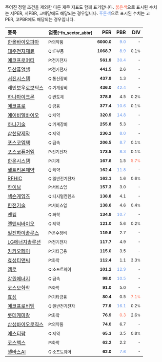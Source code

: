 주어진 정렬 조건을 제외한 다른 재무 지표도 함께 표기합니다. <span style="color:tomato">붉은색</span>으로 표시된 수치는 저PER, 저PBR, 고배당에도 해당되는 경우입니다. <span style="color:cornflowerblue">푸른색</span>으로 표시된 수치는 고PER, 고PBR에도 해당되는 경우입니다.

| **종목** | **업종**<small>[^fn_sector_abbr]</small> | **PER** | **PBR** | **DIV** |
| :--- | :--- | --: | --: | --: |
| [한올바이오파마](/009420/) | <small>P:의약품</small> | <small>**6000.0**</small> | <small><span style="color:cornflowerblue">9.0</span></small> | <small>-</small> |
| [대주전자재료](/078600/) | <small>Q:IT부품</small> | <small>**1068.7**</small> | <small><span style="color:cornflowerblue">8.9</span></small> | <small>0.1<small>%</small></small> |
| [에코프로머티](/450080/) | <small>P:전기전자</small> | <small>**561.9**</small> | <small><span style="color:cornflowerblue">30.4</span></small> | <small>-</small> |
| [두산퓨얼셀](/336260/) | <small>P:전기전자</small> | <small>**441.5**</small> | <small>2.6</small> | <small>-</small> |
| [서진시스템](/178320/) | <small>Q:통신장비</small> | <small>**437.9**</small> | <small>1.3</small> | <small>-</small> |
| [레인보우로보틱스](/277810/) | <small>Q:기계장비</small> | <small>**436.0**</small> | <small><span style="color:cornflowerblue">42.4</span></small> | <small>-</small> |
| [하나마이크론](/067310/) | <small>Q:반도체</small> | <small>**378.8**</small> | <small>4.5</small> | <small>0.2<small>%</small></small> |
| [에코프로](/086520/) | <small>Q:금융</small> | <small>**377.4**</small> | <small><span style="color:cornflowerblue">10.6</span></small> | <small>0.1<small>%</small></small> |
| [에이비엘바이오](/298380/) | <small>Q:제약</small> | <small>**320.9**</small> | <small><span style="color:cornflowerblue">14.8</span></small> | <small>-</small> |
| [하나기술](/299030/) | <small>Q:기계장비</small> | <small>**255.8**</small> | <small>5.3</small> | <small>-</small> |
| [삼천당제약](/000250/) | <small>Q:제약</small> | <small>**236.2**</small> | <small><span style="color:cornflowerblue">8.0</span></small> | <small>-</small> |
| [포스코엠텍](/009520/) | <small>Q:금속</small> | <small>**206.5**</small> | <small><span style="color:cornflowerblue">8.7</span></small> | <small>0.1<small>%</small></small> |
| [포스코퓨처엠](/003670/) | <small>P:전기전자</small> | <small>**173.5**</small> | <small><span style="color:cornflowerblue">8.3</span></small> | <small>0.1<small>%</small></small> |
| [한온시스템](/018880/) | <small>P:기계</small> | <small>**167.6**</small> | <small>1.5</small> | <small><span style="color:tomato">5.7<small>%</small></span></small> |
| [셀트리온제약](/068760/) | <small>Q:제약</small> | <small>**162.4**</small> | <small><span style="color:cornflowerblue">11.8</span></small> | <small>-</small> |
| [RFHIC](/218410/) | <small>Q:일반전기전자</small> | <small>**162.1**</small> | <small>1.6</small> | <small>0.6<small>%</small></small> |
| [하이브](/352820/) | <small>P:서비스업</small> | <small>**157.3**</small> | <small>3.0</small> | <small>-</small> |
| [넥슨게임즈](/225570/) | <small>Q:디지털컨텐츠</small> | <small>**138.8**</small> | <small>4.1</small> | <small>-</small> |
| [한전기술](/052690/) | <small>P:서비스업</small> | <small>**138.6**</small> | <small>4.6</small> | <small>0.4<small>%</small></small> |
| [엔켐](/348370/) | <small>Q:화학</small> | <small>**134.9**</small> | <small><span style="color:cornflowerblue">10.7</span></small> | <small>-</small> |
| [엘앤씨바이오](/290650/) | <small>Q:제약</small> | <small>**121.0**</small> | <small>5.6</small> | <small>0.2<small>%</small></small> |
| [일진하이솔루스](/271940/) | <small>P:운수장비</small> | <small>**119.6**</small> | <small>2.7</small> | <small>-</small> |
| [LG에너지솔루션](/373220/) | <small>P:전기전자</small> | <small>**117.7**</small> | <small>4.9</small> | <small>-</small> |
| [카카오페이](/377300/) | <small>P:기타금융</small> | <small>**115.0**</small> | <small>3.5</small> | <small>-</small> |
| [효성티앤씨](/298020/) | <small>P:화학</small> | <small>**112.4**</small> | <small>1.1</small> | <small>3.3<small>%</small></small> |
| [엠로](/058970/) | <small>Q:소프트웨어</small> | <small>**101.2**</small> | <small><span style="color:cornflowerblue">12.9</span></small> | <small>-</small> |
| [강원에너지](/114190/) | <small>Q:금속</small> | <small>**98.0**</small> | <small><span style="color:cornflowerblue">10.5</span></small> | <small>-</small> |
| [코스모화학](/005420/) | <small>P:화학</small> | <small>**91.0**</small> | <small>5.0</small> | <small>-</small> |
| [효성](/004800/) | <small>P:기타금융</small> | <small>**80.4**</small> | <small>0.5</small> | <small><span style="color:tomato">7.1<small>%</small></span></small> |
| [에코프로비엠](/247540/) | <small>Q:일반전기전자</small> | <small>**77.9**</small> | <small><span style="color:cornflowerblue">16.1</span></small> | <small>0.2<small>%</small></small> |
| [롯데케미칼](/011170/) | <small>P:화학</small> | <small>**76.9**</small> | <small><span style="color:tomato">0.3</span></small> | <small>2.6<small>%</small></small> |
| [삼성바이오로직스](/207940/) | <small>P:의약품</small> | <small>**74.0**</small> | <small>6.7</small> | <small>-</small> |
| [에스티팜](/237690/) | <small>Q:제약</small> | <small>**65.3**</small> | <small>3.5</small> | <small>0.8<small>%</small></small> |
| [코스맥스](/192820/) | <small>P:화학</small> | <small>**62.2**</small> | <small>2.2</small> | <small>-</small> |
| [셀바스AI](/108860/) | <small>Q:소프트웨어</small> | <small>**62.0**</small> | <small><span style="color:cornflowerblue">7.6</span></small> | <small>-</small> |